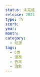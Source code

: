 ```yaml
---
status: 未完成
release: 2021
type: TV
score:
year:
month:
category:
  - 动漫
tags:
  - C类
  - 漫改
  - 日常
  - 治愈
---
```

